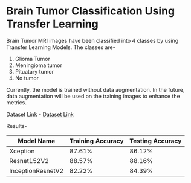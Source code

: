# Brain Tumor Classification Using Transfer Learning

Brain Tumor MRI images have been classified into 4 classes by using Transfer Learning Models.
The classes are-
1. Glioma Tumor
2. Meningioma tumor
3. Pituatary tumor
4. No tumor

Currently, the model is trained without data augmentation. In the future, data augmentation will be used on the training images to enhance the metrics.

Dataset Link - <a href="https://www.kaggle.com/datasets/sartajbhuvaji/brain-tumor-classification-mri" target="_blank">Dataset Link</a>

Results-

| Model Name | Training Accuracy | Testing Accuracy |
| --------------- | --------------- | --------------- |
| Xception | 87.61% | 86.12% |
| Resnet152V2 | 88.57% | 88.16% |
| InceptionResnetV2 | 82.22% | 84.39% |
